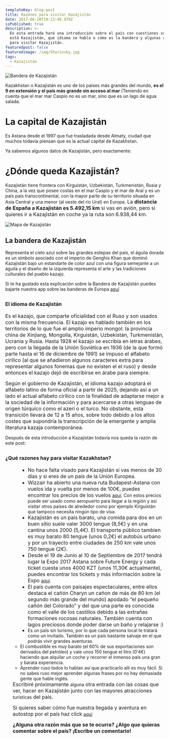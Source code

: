 ```yaml
---
templateKey: blog-post
title: Razones para visitar Kazajistán
date: 2017-06-20T19:13:40.970Z
isPublished: true
description: >-
  En esta entrada haré una introducción sobre el país con cuestiones sobre dónde
  está Kazajistán, que idioma se habla o cómo es la bandera y algunas razones
  para visitar Kazajistán.
featuredpost: false
featuredimage: /img/Sharinsky.jpg
tags:
  - Kazajistán
---
```

![Bandera de Kazajistán](/img/Flag_of_Kazakhstan.png "Bandera de Kazajistán")

Kazakhstan o Kazajistán es uno de los países más grandes del mundo, <strong>es el 9 en extensión y el país más grande sin acceso al mar</strong> (Teniendo en cuenta que el mar mar Caspio no es un mar, sino que es un lago de agua salada.

# La capital de Kazajistán

Es Astana desde el 1997 que fue trasladada desde Almaty, ciudad que muchos todavía piensan que es la actual capital de Kazakhstan.

Ya sabemos algunos datos de Kazajistán, pero exactamente:

# ¿Dónde queda Kazajistán?

Kazajistán tiene frontera con Kirguistán, Uzbekistán, Turkmenistán, Rusia y China, a la vez que posee costas en el mar Caspio y el mar de Aral y es un país país transcontinental, con la mayor parte de su territorio situada en Asia Central y una menor (al oeste del río Ural) en Europa.<span style="font-size: 1rem;">
La <strong>distancia de España a Kazajistán es 5.492,15 km</strong> si vas en avión, pero si quieres ir a Kazajistán en coche ya la ruta son 6.938,44 km.</span>

![Mapa de Kazajistán](/img/Kazakhstan_on_the_globe.png "Mapa de Kazajistán")

<h2><strong>La bandera de Kazajistán</strong></h2>

Representa el cielo azul sobre las grandes estepas del país, el águila dorada es un símbolo asociado con el imperio de Genghis Khan que dominó Kazajistán bajo un estandarte de color azul con una figura semejante a un águila y el diseño de la izquierda representa
el arte y las tradiciones culturales del pueblo kazajo.

Si te ha gustado esta explicación sobre la Bandera de Kazajistán puedes bajarte nuestra app sobre las banderas de Europa <a href="https://play.google.com/store/apps/details?id=com.almcalle.banderas.europa">aquí</a>

<h2><span style="font-size: 1rem;">
<strong>El idioma de Kazajistán </strong></span></h2>

<span style="font-size: 1rem;">Es el kazajo, que comparte oficialidad con el Ruso y son usados con la misma frecuencia. El kazajo es hablado también en los territorios de lo que fue el amplio imperio mongol: la provincia china de Xinjiang, Mongolia, Kirguistán, Uzbekistán, Turkmenistán, Ucrania y Rusia. Hasta 1928 el kazajo se escribía en letras árabes, pero con la llegada de la Unión Soviética en 1936 (de la que formó parte hasta el 16 de diciembre de 1991) se impuso el alfabeto cirílico (al que se añadieron algunos caracteres extra para representar algunos fonemas que no existen el el ruso) y desde entonces el kazajo dejó de escribirse en árabe para siempre.</span>

<span style="font-size: 1rem;">Según el gobierno de Kazajistán, el idioma kazajo adoptará el alfabeto latino de forma oficial a partir de 2025, dejando así a un lado el actual alfabeto cirílico con la finalidad de adaptarse mejor a la sociedad de la información y para acercarse a otras lenguas de origen túrquico como el azerí o el turco. No obstante, esta transición llevará de 12 a 15 años, sobre todo debido a los altos costes que supondría la transcripción de la emergente y amplia literatura kazaja contemporánea.</span>

Después de esta introducción a Kazajistán todavía nos queda la razón de este post:

<h2><span style="font-size: 1rem;"><strong>¿Qué razones hay para visitar Kazakhstan?</strong></span></h2>

<ul>
    <li style="list-style-type: none;">
<ul>
    <li style="list-style-type: none;">
<ul>
    <li><span style="font-size: 1rem;">No hace falta visado para Kazajistán si vas menos de 30 días y si eres de un país de la Unión Europea.</span></li>
    <li><span style="font-size: 1rem;">Wizzair ha abierto una nueva ruta Budapest-Astana con vuelos ida y vuelta por menos de 100€, puedes encontrar los precios de los vuelos </span><a href="https://wizzair.com/es-es/main-page#/booking/select-flight/BUD/TSE">aquí</a>. Con estos precios puede ser usado como aeropuerto para llegar a la región y así visitar otros países de alrededor como por ejemplo Kirguistán que tampoco necesita ningún tipo de visa.</li>
    <li><span style="font-size: 1rem;">Kazajistán es un país barato, una comida para dos en un buen sitio suele valer 3000 tengue (8,5€) y en una cantina unos 2000 (5,4€). El transporte público tambien es muy barato 80 tengue (unos 0,2€) el autobús urbano y por un trayecto entre ciudades de 250 km vale unos 750 tengue (2€).</span></li>
    <li><span style="font-size: 1rem;">Desde el 19 de Junio al 10 de Septiembre de 2017 tendrá lugar la Expo 2017 Astana sobre Future Energy y cada ticket cuesta unos 4000 KZT (unos 11,30€ actualmente), puedes encontrar los tickets y más información sobre la Expo </span><a href="https://tickets.expo2017astana.com/en#buy-ticket">aquí</a>.</li>
    <li><span style="font-size: 1rem;">El país cuenta con paisajes espectaculares, entre ellos destaca el cañón Charyn un cañon de más de 80 km (el segundo más grande del mundo) apodado “el pequeño cañón del Colorado” y del que una parte es conocida como el valle de los castillos debido a las extrañas formaciones rocosas naturales. También cuenta con lagos preciosos donde poder darse un baño y relajarse :)</span></li>
</ul>
</li>
</ul>
<ul>
    <li style="list-style-type: none;">
<ul>
    <li>Es un país sin turismo, por lo que cada persona local te tratará como un invitado. También es un país bastante salvaje en el que podrás vivir grandes aventuras.</li>
</ul>

 <li>El combustible es muy barato (el 60% de sus exportaciones son derivados del petróleo) y vale unos 150 tengue el litro (0'4€) haciendo que alquilar un coche y recorrer el inmenso país una gran y barata experiencia.</li>
    <li>Aprender ruso todos lo hablan así que practicarlo allí es muy fácil. Si no sabes ruso mejor aprender algunas frases por no hay demasiada gente que hable inglés.</li>
</li>
</ul>
<ul>
   
</ul>
<span style="font-size: 1rem;">Escribiré próximamente </span>alguna<span style="font-size: 1rem;"> otra entrada con las cosas que ver, hacer en Kazajistán junto con las mayores atracciones </span>turísticas<span style="font-size: 1rem;"> del país.</span>

<span style="font-size: 1rem;">Si quieres saber cómo fue nuestra llegada y aventura en autostop por el país haz click </span><a href="http://navegantedelcaos.com/llegada-a-kazajistan/">aquí</a>

<strong style="font-size: 1rem;">¿Alguna otra razón más que se te ocurra? ¿Algo que quieras comentar sobre el país? ¡Escribe un comentario!</strong></li>
